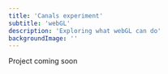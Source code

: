```yaml
---
title: 'Canals experiment'
subtitle: 'webGL'
description: 'Exploring what webGL can do'
backgroundImage: ''
---
```


Project coming soon
